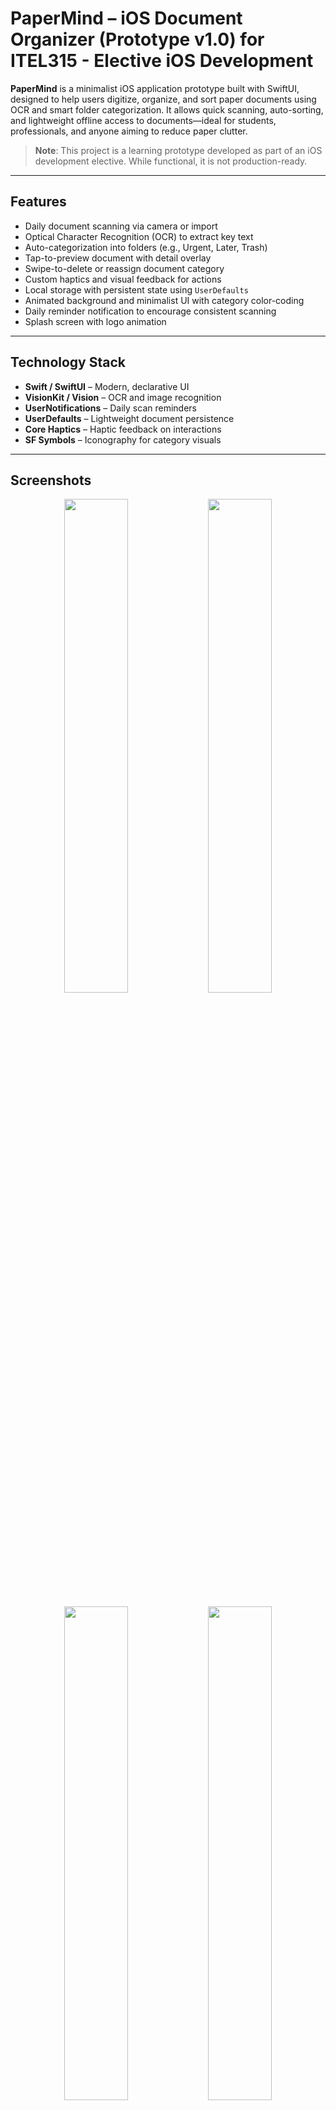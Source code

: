 # PaperMind – iOS Document Organizer (Prototype v1.0) for ITEL315 - Elective iOS Development

**PaperMind** is a minimalist iOS application prototype built with SwiftUI, designed to help users digitize, organize, and sort paper documents using OCR and smart folder categorization. It allows quick scanning, auto-sorting, and lightweight offline access to documents—ideal for students, professionals, and anyone aiming to reduce paper clutter.

> **Note**: This project is a learning prototype developed as part of an iOS development elective. While functional, it is not production-ready.

---

## Features

- Daily document scanning via camera or import  
- Optical Character Recognition (OCR) to extract key text  
- Auto-categorization into folders (e.g., Urgent, Later, Trash)  
- Tap-to-preview document with detail overlay  
- Swipe-to-delete or reassign document category  
- Custom haptics and visual feedback for actions  
- Local storage with persistent state using `UserDefaults`  
- Animated background and minimalist UI with category color-coding  
- Daily reminder notification to encourage consistent scanning  
- Splash screen with logo animation  

---

## Technology Stack

- **Swift / SwiftUI** – Modern, declarative UI  
- **VisionKit / Vision** – OCR and image recognition  
- **UserNotifications** – Daily scan reminders  
- **UserDefaults** – Lightweight document persistence  
- **Core Haptics** – Haptic feedback on interactions  
- **SF Symbols** – Iconography for category visuals  

---

## Screenshots

<div align="center">
  <img src="" width="45%" />
  <img src="" width="45%" />
</div>
<br/>
<div align="center">
  <img src="" width="45%" />
  <img src="" width="45%" />
</div>
<br/>
<div align="center">
  <img src="" width="45%" />
</div>

---

## Project Goals

- Explore real-time document scanning and OCR integration  
- Build an intuitive file management UX in SwiftUI  
- Practice structuring a small app using MVVM pattern  
- Implement persistent lightweight data storage  
- Design with user delight and clarity in mind  

---

## Installation

1. Clone the repository:
   ```bash
   git clone https://github.com/your-username/papermind.git
   ```

2. Open `PaperMind.xcodeproj` in Xcode  
3. Run the app on a simulator or iOS device (iOS 17+ recommended)

---

## Areas for Improvement

### File Structure

- Separate models, views, and view models into clearly labeled folders (`Models/`, `Views/`, `ViewModels/`)  
- Modularize timer views, detail overlays, and reusable UI components

### State Management

- Move from `@State` and `@Binding` to `ObservableObject` and `@StateObject` for scalability and testability

### Persistence

- Replace `UserDefaults` with `CoreData` or `FileManager` for more robust data handling

### Localization

- Refactor hardcoded strings into a constants file or `Localizable.strings`

### OCR Enhancements

- Extend current OCR implementation with NLP techniques for smarter auto-categorization

---

## Documentation

- `docs/UI_Flow_Diagram.png` – Overview of screen transitions  
- `docs/Architecture_Overview.png` – High-level module structure  
- `docs/DEV_SETUP.md` – Developer setup and known issues

---

## Author

Developed by **Eissxs**  
*"WELP WELP"*
